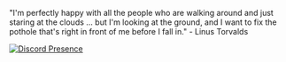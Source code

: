 "I'm perfectly happy with all the people who are walking around and just staring at the clouds ... but I'm looking at the ground, and I want to fix the pothole that's right in front of me before I fall in." - Linus Torvalds

[![Discord Presence](https://lanyard.cnrad.dev/api/689560248197054562)](https://discord.com/users/689560248197054562)
